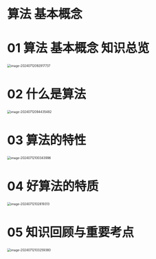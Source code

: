 # 算法 基本概念



# 01 算法 基本概念 知识总览

<img src="https://cvp.oss-cn-shanghai.aliyuncs.com/picgo/202407120929823.png" alt="image-20240712092917737" style="zoom:50%;" />



# 02 什么是算法

<img src="https://cvp.oss-cn-shanghai.aliyuncs.com/picgo/202407120944659.png" alt="image-20240712094435482" style="zoom:50%;" />



# 03 算法的特性

<img src="https://cvp.oss-cn-shanghai.aliyuncs.com/picgo/202407121003200.png" alt="image-20240712100343996" style="zoom:50%;" />



# 04 好算法的特质

<img src="https://cvp.oss-cn-shanghai.aliyuncs.com/picgo/202407121028463.png" alt="image-20240712102819313" style="zoom:50%;" />



# 05 知识回顾与重要考点

<img src="https://cvp.oss-cn-shanghai.aliyuncs.com/picgo/202407121032548.png" alt="image-20240712103259380" style="zoom:50%;" />

